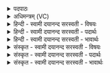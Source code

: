 <details><summary>पदपाठः</summary>

न॒वभि॒रिति॑ न॒वऽभिः॑। अ॒स्तु॒व॒त॒। पि॒तरः॑। अ॒सृ॒ज्य॒न्त॒। अदि॑तिः। अधि॑प॒त्नीत्यधि॑ऽपत्नी। आ॒सी॒त्। ए॒का॒द॒शभि॒रित्ये॑काऽद॒शभिः॑। अ॒स्तु॒व॒त॒। ऋ॒तवः॑। अ॒सृ॒ज्य॒न्त॒। आ॒र्त्त॒वाः। अधि॑पतय॒ इत्यधि॑ऽपतयः। आ॒स॒न्। त्र॒यो॒द॒शभि॒रिति॑ त्रयोद॒शऽभिः॑। अ॒स्तु॒व॒त॒। मासाः॑। अ॒सृ॒ज्य॒न्त॒। सं॒व॒त्स॒रः। अधि॑पति॒रित्यधि॑ऽपतिः। आ॒सी॒त्। प॒ञ्च॒द॒शभि॒रिति॑ पञ्चऽद॒शभिः॑। अ॒स्तु॒व॒त॒। क्ष॒त्रम्। अ॒सृ॒ज्य॒त॒। इन्द्रः॑। अधि॑पति॒रित्यधि॑पतिः। आ॒सी॒त्। स॒प्त॒द॒शभि॒रिति॑ सप्तऽद॒शभिः॑। अ॒स्तु॒व॒त॒। ग्रा॒म्याः। प॒शवः॑। अ॒सृ॒ज्य॒न्त॒। बृह॒स्पतिः॑। अधि॑पति॒रित्यधि॑ऽपतिः। आ॒सी॒त्। २९।
</details>

<details><summary>अधिमन्त्रम् (VC)</summary>

- ईश्वरो देवता
- विश्वदेव ऋषिः
- आर्षी त्रिष्टुप्, ब्रह्मी जगती
- धैवतः, निषादः
</details>

<details><summary>हिन्दी - स्वामी दयानन्द सरस्वती  - विषयः</summary>

फिर वह जगत् का रचनेवाला कैसा है, इस विषय का उपदेश अगले मन्त्र में किया है ॥
</details>

<details><summary>हिन्दी - स्वामी दयानन्द सरस्वती  - पदार्थः</summary>

पदार्थान्वयभाषाः -  हे मनुष्यो ! तुम लोग जिस ने (पितरः) रक्षक मनुष्य (असृज्यन्त) उत्पन्न किये हैं, जहाँ (अदितिः) रक्षा के योग्य (अधिपत्नी) अत्यन्त रक्षक माता (आसीत्) होवे, उस परमात्मा की (नवभिः) नव प्राणों से (अस्तुवत) गुण प्रशंसा करो, जिस ने (ऋतवः) वसन्त आदि ऋतु (असृज्यन्त) रचे हैं, जहाँ (आर्त्तवाः) उन-उन ऋतुओं के गुण (अधिपतयः) अपने-अपने विषय में अधिकारी (आसन्) होते हैं, उस की (एकादशभिः) दश प्राणों और ग्यारहवें आत्मा से (अस्तुवत) स्तुति करो, जिस ने (मासाः) चैत्रादि बारह महीने (असृज्यन्त) रचे हैं, (पञ्चदशभिः) पन्द्रह तिथियों के सहित (संवत्सरः) संवत्सर (अधिपतिः) सब काल का अधिकारी रचा (आसीत्) है, उस की (त्रयोदशभिः) दश प्राण, ग्यारहवाँ जीवात्मा और दो प्रतिष्ठाओं से (अस्तुवत) स्तुति करो, जिन से (इन्द्रः) परम सम्पत्ति का हेतु सूर्य्य (अधिपतिः) अधिष्ठाता उत्पन्न किया (आसीत्) है, जिसने (क्षत्रम्) राज्य वा क्षत्रियकुल को (असृज्यत) रचा है, उस को (सप्तदशभिः) दश पाँव की अंगुली, दो जंघा, दो जानु, दो प्रतिष्ठा और एक नाभि से ऊपर का अङ्ग−इन सत्रहों से (अस्तुवत) स्तुति करो, जिस ने (बृहस्पतिः) बड़े-बड़े पदार्थों का रक्षक वैश्य (अधिपतिः) अधिकारी रचा (आसीत्) है और (ग्राम्याः) ग्राम के (पशवः) गौ आदि पशु (असृज्यन्त) रचे हैं, उस परमेश्वर की पूर्वोक्त सब पदार्थों से युक्त होके (अस्तुवत) स्तुति करो ॥२९ ॥
</details>

<details><summary>हिन्दी - स्वामी दयानन्द सरस्वती  - भावार्थः</summary>

भावार्थभाषाः -  हे मनुष्यो ! आप लोग जिसने ऋतु आदि प्रजा के रक्षक और रक्षा के योग्य पदार्थ इस जगत् में रचे हैं और जिसने काल के विभाग करनेवाले सूर्य्य आदि पदार्थ रचे हैं, उस परमेश्वर की उपासना करो ॥२९ ॥
</details>

<details><summary>संस्कृत - स्वामी दयानन्द सरस्वती  - विषयः</summary>

पुनः स जगत्स्रष्टा किंभूत इत्याह ॥
</details>

<details><summary>संस्कृत - स्वामी दयानन्द सरस्वती  - पदार्थः</summary>

पदार्थान्वयभाषाः -  हे मनुष्याः ! यूयं येन पितरोऽसृज्यन्त यत्राधिपत्न्यदितिरासीत् तं यूयं नवभिरस्तुवत। येनर्त्तवोऽसृज्यन्त, यत्रार्त्तवा अधिपतय आसंस्तमेकादशभिरस्तुवत। येन मासा असृज्यन्त, पञ्चदशभिः संवत्सरोऽधिपतिः सृष्ट आसीत् त्रयोदशभिरस्तुवत। यत्रेन्द्रोऽधिपतिरासीद्येन क्षत्रमसृज्यत, तं सप्तदशभिरस्तुवत। येन बृहस्पतिरधिपतिः सृष्ट आसीद्, ग्राम्याः पशवोऽसृज्यन्त तं परमेश्वरं सप्तदशभिरस्तुवत ॥२९ ॥
</details>

<details><summary>संस्कृत - स्वामी दयानन्द सरस्वती  - भावार्थः</summary>

भावार्थभाषाः -  हे मनुष्याः ! भवन्तो येन ऋत्वादयः प्रजापालका निर्मिताः पाल्याश्च, येन कालनिर्मापकाः सूर्य्यादयः सर्वे पदार्थाः सृष्टास्तं परमात्मानमुपासीरन् ॥२९ ॥
</details>